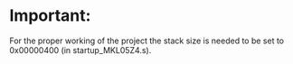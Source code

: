 # Important:

For the proper working of the project the stack size is needed to be set to 0x00000400 (in startup_MKL05Z4.s).
